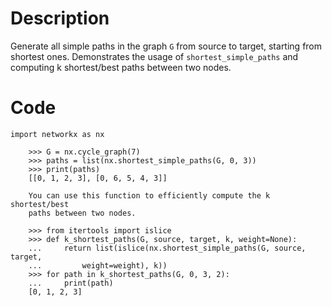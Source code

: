 # Description
Generate all simple paths in the graph `G` from source to target, starting from shortest ones. Demonstrates the usage of `shortest_simple_paths` and computing k shortest/best paths between two nodes.

# Code
```
import networkx as nx

    >>> G = nx.cycle_graph(7)
    >>> paths = list(nx.shortest_simple_paths(G, 0, 3))
    >>> print(paths)
    [[0, 1, 2, 3], [0, 6, 5, 4, 3]]

    You can use this function to efficiently compute the k shortest/best
    paths between two nodes.

    >>> from itertools import islice
    >>> def k_shortest_paths(G, source, target, k, weight=None):
    ...     return list(islice(nx.shortest_simple_paths(G, source, target,
    ...         weight=weight), k))
    >>> for path in k_shortest_paths(G, 0, 3, 2):
    ...     print(path)
    [0, 1, 2, 3]

```

